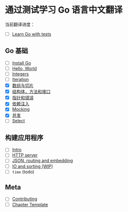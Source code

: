 # 通过测试学习 Go 语言中文翻译

当前翻译进度：

* [ ] [Learn Go with tests](gb-readme.md)

## Go 基础

* [ ] [Install Go](install-go.md)
* [ ] [Hello, World](hello-world.md)
* [ ] [Integers](integers.md)
* [ ] [Iteration](iteration.md)
* [x] [数组与切片](arrays-and-slices.md)
* [x] [结构体，方法和接口](structs-methods-and-interfaces.md)
* [x] [指针和错误](pointers-and-errors.md)
* [x] [依赖注入](dependency-injection.md)
* [x] [Mocking](mocking.md)
* [x] [并发](concurrency.md)
* [ ] [Select](select.md)

## 构建应用程序

* [ ] [Intro](app-intro.md)
* [ ] [HTTP server](http-server.md)
* [ ] [JSON, routing and embedding](json.md)
* [ ] [IO and sorting (WIP)](io.md)
* [ ] `time` (todo)

## Meta

* [ ] [Contributing](contributing.md)
* [ ] [Chapter Template](template.md)
